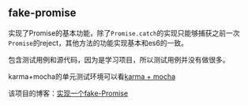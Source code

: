 ## fake-promise

实现了Promise的基本功能，除了`Promise.catch`的实现只能够捕获之前一次`Promise`的reject，其他方法的功能实现基本和es6的一致。

包含测试用例和源代码，因为是学习项目，所以测试用例并没有做很多。

karma+mocha的单元测试环境可以看[karma + mocha](./基于mocha和karma对promise-polyfill进行单元测试.md)

该项目的博客：[实现一个fake-Promise](http://blog.csdn.net/cithegod/article/details/77131726)

